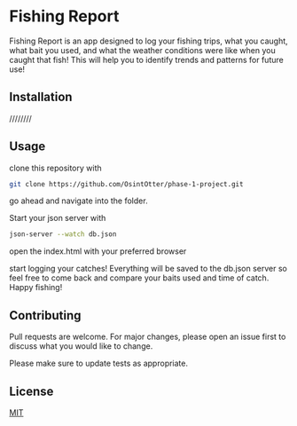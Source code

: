 

# Fishing Report
Fishing Report is an app designed to log your fishing trips, what you caught, what bait you used, and what the weather conditions were like when you caught that fish! This will help you to identify trends and patterns for future use!

## Installation
////////

## Usage
clone this repository with 
```bash
git clone https://github.com/OsintOtter/phase-1-project.git
```
go ahead and navigate into the folder.


Start your json server with
```bash
json-server --watch db.json
```

open the index.html with your preferred browser

start logging your catches! Everything will be saved to the db.json server so feel free to come back and compare your baits used and time of catch. 
Happy fishing! 


## Contributing

Pull requests are welcome. For major changes, please open an issue first
to discuss what you would like to change.

Please make sure to update tests as appropriate.

## License

[MIT](https://choosealicense.com/licenses/mit/)